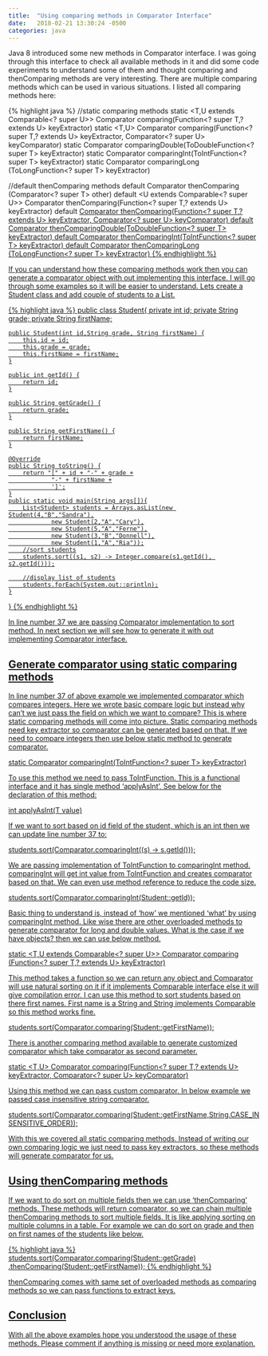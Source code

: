 ```yaml
---
title:  "Using comparing methods in Comparator Interface"
date:   2018-02-21 13:30:24 -0500
categories: java
---
```


Java 8 introduced some new methods in Comparator interface. I was going through this interface to check all available methods in it and did some code experiments to understand some of them and thought comparing and thenComparing methods are very interesting. There are multiple comparing methods which can be used in various situations. I listed all comparing methods here:

{% highlight java %}
//static comparing methods
static <T,U extends Comparable<? super U>> Comparator<T> comparing​(Function<? super T,? extends U> keyExtractor)
static <T,U> Comparator<T> comparing​(Function<? super T,? extends U> keyExtractor, Comparator<? super U> keyComparator)
static <T> Comparator<T> comparingDouble​(ToDoubleFunction<? super T> keyExtractor)
static <T> Comparator<T> comparingInt​(ToIntFunction<? super T> keyExtractor)
static <T> Comparator<T> comparingLong​(ToLongFunction<? super T> keyExtractor)
 
//default thenComparing methods
default Comparator<T> thenComparing​(Comparator<? super T> other)
default <U extends Comparable<? super U>> Comparator<T> thenComparing​(Function<? super T,? extends U> keyExtractor)
default <U> Comparator<T> thenComparing​(Function<? super T,? extends U> keyExtractor, Comparator<? super U> keyComparator)
default Comparator<T> thenComparingDouble​(ToDoubleFunction<? super T> keyExtractor)
default Comparator<T> thenComparingInt​(ToIntFunction<? super T> keyExtractor)
default Comparator<T> thenComparingLong​(ToLongFunction<? super T> keyExtractor)
{% endhighlight %}

If you can understand how these comparing methods work then you can generate a comparator object with out implementing this interface. I will go through some examples so it will be easier to understand. Lets create a Student class and add couple of students to a List.

{% highlight java %}
public class Student{
    private int id;
    private String grade;
    private String firstName;
 
    public Student(int id,String grade, String firstName) {
        this.id = id;
        this.grade = grade;
        this.firstName = firstName;
    }
 
    public int getId() {
        return id;
    }
 
    public String getGrade() {
        return grade;
    }
 
    public String getFirstName() {
        return firstName;
    }
 
    @Override
    public String toString() {
        return "[" + id + "-" + grade +
                "-" + firstName +
                ']';
    }
    public static void main(String args[]){
        List<Student> students = Arrays.asList(new Student(4,"B","Sandra"),
                new Student(2,"A","Cary"),
                new Student(5,"A","Ferne"),
                new Student(3,"B","Donnell"),
                new Student(1,"A","Ria"));
        //sort students
        students.sort((s1, s2) -> Integer.compare(s1.getId(), s2.getId()));
 
        //display list of students
        students.forEach(System.out::println);
    }
}
{% endhighlight %}

In line number 37 we are passing Comparator implementation to sort method. In next section we will see how to generate it with out implementing Comparator interface.

## Generate comparator using static comparing methods
In line number 37 of above example we implemented comparator  which compares integers. Here we wrote basic compare logic but instead why can’t we just pass the field on which we want to compare? This is where static comparing methods will come into picture. Static comparing methods need key extractor so comparator can be generated based on that. If we need to compare integers then use below static method to generate comparator.

static <T> Comparator<T> comparingInt​(ToIntFunction<? super T> keyExtractor)

To use this  method we need to pass ToIntFunction. This is a functional interface and it has single method ‘applyAsInt’, See below for the declaration of this method:

int applyAsInt​(T value)

If we want to sort based on id field of the student, which is an int then we can update line number 37 to:

students.sort(Comparator.comparingInt((s) -> s.getId()));

We are passing implementation of ToIntFunction to comparingInt method. comparingInt will get int value from ToIntFunction and creates comparator based on that. We can even use method reference to reduce the code size.

students.sort(Comparator.comparingInt(Student::getId));

Basic thing to understand is, instead of ‘how’ we mentioned ‘what’ by using comparingInt method. Like wise there are other overloaded methods to generate comparator for long and double values. What is the case if we have objects? then we can use below method.

static <T,U extends Comparable<? super U>> Comparator<T> comparing​(Function<? super T,? extends U> keyExtractor)

This method takes a function so we can return any object and Comparator will use natural sorting on it if it implements Comparable interface else it will give compilation error. I can use this method to sort students based on there first names. First name is a String and String implements Comparable so this method works fine.

students.sort(Comparator.comparing(Student::getFirstName));

There is another comparing method available to generate customized comparator which take comparator as second parameter.

static <T,U> Comparator<T> comparing​(Function<? super T,? extends U> keyExtractor, Comparator<? super U> keyComparator)

Using this method we can pass custom comparator. In below example we passed  case insensitive string comparator.

students.sort(Comparator.comparing(Student::getFirstName,String.CASE_INSENSITIVE_ORDER));

With this we covered all static comparing methods. Instead of writing our own comparing logic we just need to pass key extractors, so these methods will generate comparator for us.

## Using thenComparing methods
If we want to do sort on multiple fields then we can use ‘thenComparing’ methods. These methods will return comparator, so we can chain multiple thenComparing methods to sort multiple fields. It is like applying sorting on multiple columns in a table. For example we can do sort on grade and then on first names of the students like below.

{% highlight java %}
students.sort(Comparator.comparing(Student::getGrade)
              .thenComparing(Student::getFirstName));
{% endhighlight %}

thenComparing comes with same set of overloaded methods as comparing methods so we can pass functions to extract keys.

## Conclusion
With all the above examples hope you understood the usage of these methods. Please comment if anything is missing or need more explanation.
